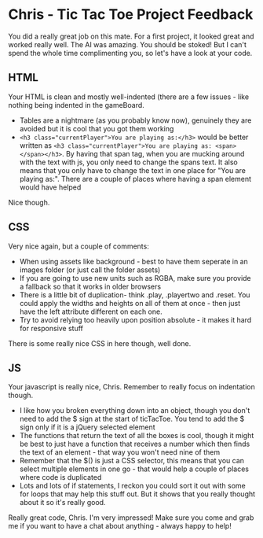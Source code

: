 # Chris - Tic Tac Toe Project Feedback

You did a really great job on this mate. For a first project, it looked great and worked really well. The AI was amazing. You should be stoked!  But I can't spend the whole time complimenting you, so let's have a look at your code.

## HTML

Your HTML is clean and mostly well-indented (there are a few issues - like nothing being indented in the gameBoard.

- Tables are a nightmare (as you probably know now), genuinely they are avoided but it is cool that you got them working
- ` <h3 class="currentPlayer">You are playing as:</h3> ` would be better written as ` <h3 class="currentPlayer">You are playing as: <span></span></h3> `.  By having that span tag, when you are mucking around with the text with js, you only need to change the spans text. It also means that you only have to change the text in one place for "You are playing as:".  There are a couple of places where having a span element would have helped

Nice though.

## CSS

Very nice again, but a couple of comments:

- When using assets like background - best to have them seperate in an images folder (or just call the folder assets)
- If you are going to use new units such as RGBA, make sure you provide a fallback so that it works in older browsers
- There is a little bit of duplication- think .play, .playertwo and .reset. You could apply the widths and heights on all of them at once - then just have the left attribute different on each one.
- Try to avoid relying too heavily upon position absolute - it makes it hard for responsive stuff

There is some really nice CSS in here though, well done.

## JS

Your javascript is really nice, Chris. Remember to really focus on indentation though.

- I like how you broken everything down into an object, though you don't need to add the $ sign at the start of ticTacToe.  You tend to add the $ sign only if it is a jQuery selected element
- The functions that return the text of all the boxes is cool, though it might be best to just have a function that receives a number which then finds the text of an element - that way you won't need nine of them
- Remember that the $() is just a CSS selector, this means that you can select multiple elements in one go - that would help a couple of places where code is duplicated
- Lots and lots of if statements, I reckon you could sort it out with some for loops that may help this stuff out.  But it shows that you really thought about it so it's really good.


Really great code, Chris.  I'm very impressed!  Make sure you come and grab me if you want to have a chat about anything - always happy to help!
